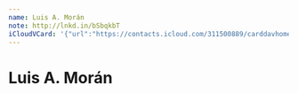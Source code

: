 ```yaml
---
name: Luis A. Morán
note: http://lnkd.in/bSbqkbT
iCloudVCard: '{"url":"https://contacts.icloud.com/311500889/carddavhome/card/MjVjOTRjMTMtZmY0MS00MGVkLTgxYTQtMmRkYjMwYTJjMGUy.vcf","etag":"\"kmfhc2x1\"","data":"BEGIN:VCARD\r\nVERSION:3.0\r\nFN:\r\nN:Morán;Luis A.;;;\r\nUID:25c94c13-ff41-40ed-81a4-2ddb30a2c0e2\r\nPRODID:ez-vcard 0.9.13-fc\r\nREV:2025-04-03T22:14:42Z\r\nORG:;\r\nNOTE:http://lnkd.in/bSbqkbT\r\nEND:VCARD"}'
---
```

# Luis A. Morán